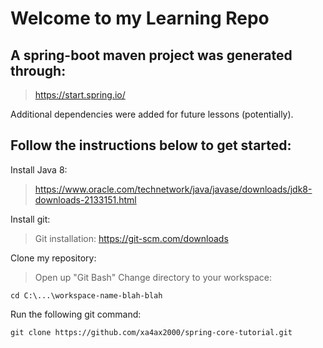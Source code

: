 # Welcome to my Learning Repo

## A spring-boot maven project was generated through:
> https://start.spring.io/

Additional dependencies were added for future lessons (potentially).

## Follow the instructions below to get started:

Install Java 8:
>https://www.oracle.com/technetwork/java/javase/downloads/jdk8-downloads-2133151.html

Install git:
>Git installation: https://git-scm.com/downloads

Clone my repository:
>Open up "Git Bash"
>Change directory to your workspace:
```
cd C:\...\workspace-name-blah-blah
```
Run the following git command:
```
git clone https://github.com/xa4ax2000/spring-core-tutorial.git
```
